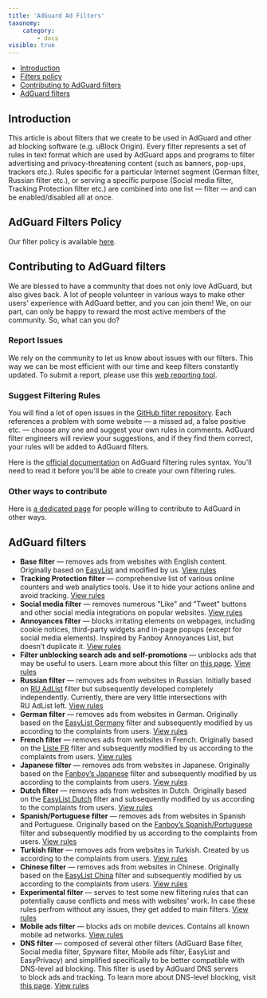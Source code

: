```yaml
---
title: 'AdGuard Ad Filters'
taxonomy:
    category:
        - docs
visible: true
---
```


*   [Introduction](#introduction)
*   [Filters policy](#policy)
*   [Contributing to AdGuard filters](#contribute)
*   [AdGuard filters](#filters)

<a name="introduction"></a>
## Introduction

This article is about filters that we create to be used in AdGuard and other ad blocking software (e.g. uBlock Origin). Every filter represents a set of rules in text format which are used by AdGuard apps and programs to filter advertising and privacy-threatening content (such as banners, pop-ups, trackers etc.). Rules specific for a particular Internet segment (German filter, Russian filter etc.), or serving a specific purpose (Social media filter, Tracking Protection filter etc.) are combined into one list — filter — and can be enabled/disabled all at once.

<a name="policy"></a>
## AdGuard Filters Policy

Our filter policy is available [here](https://kb.adguard.com/general/adguard-filter-policy).

<a name="contribute"></a>
## Contributing to AdGuard filters

We are blessed to have a community that does not only love AdGuard, but also gives back. A lot of people volunteer in various ways to make other users' experience with AdGuard better, and you can join them! We, on our part, can only be happy to reward the most active members of the community. So, what can you do?

### Report Issues

We rely on the community to let us know about issues with our filters. This way we can be most efficient with our time and keep filters constantly updated. To submit a report, please use this [web reporting tool](https://agrd.io/report).

### Suggest Filtering Rules

You will find a lot of open issues in the [GitHub filter repository](https://github.com/AdguardTeam/AdguardFilters/issues). Each references a problem with some website — a missed ad, a false positive etc. — choose any one and suggest your own rules in comments. AdGuard filter engineers will review your suggestions, and if they find them correct, your rules will be added to AdGuard filters.

Here is the [official documentation](https://kb.adguard.com/general/how-to-create-your-own-ad-filters) on AdGuard filtering rules syntax. You'll need to read it before you'll be able to create your own filtering rules.

### Other ways to contribute

Here is [a dedicated page](https://adguard.com/contribute.html) for people willing to contribute to AdGuard in other ways.

<a name="filters"></a>
## AdGuard filters

* **Base filter** — removes ads from websites with English content. Originally based on [EasyList](https://easylist.to/) and modified by us. [View rules](https://filters.adtidy.org/extension/chromium/filters/2.txt)
* **Tracking Protection filter** — comprehensive list of various online counters and web analytics tools. Use it to hide your actions online and avoid tracking. [View rules](https://filters.adtidy.org/extension/chromium/filters/3.txt)
* **Social media filter** — removes numerous "Like" and "Tweet" buttons and other social media integrations on popular websites. [View rules](https://filters.adtidy.org/extension/chromium/filters/4.txt)
* **Annoyances filter** —  blocks irritating elements on webpages, including cookie notices, third-party widgets and in-page popups (except for social media elements). Inspired by Fanboy Annoyances List, but doesn’t duplicate it. [View rules](https://filters.adtidy.org/extension/chromium/filters/14.txt)
* **Filter unblocking search ads and self-promotions** — unblocks ads that may be useful to users. Learn more about this filter on [this page](https://kb.adguard.com/en/general/search-ads-and-self-promotion). [View rules](https://filters.adtidy.org/extension/chromium/filters/10.txt)
* **Russian filter** — removes ads from websites in Russian. Initially based on [RU AdList](https://code.google.com/p/ruadlist/) filter but subsequently developed completely independently. Currently, there are very little intersections with RU AdList left. [View rules](https://filters.adtidy.org/extension/chromium/filters/1.txt)
* **German filter** — removes ads from websites in German. Originally based on the [EasyList Germany](https://easylist.to/) filter and subsequently modified by us according to the complaints from users. [View rules](https://filters.adtidy.org/extension/chromium/filters/6.txt)
* **French filter** — removes ads from websites in French. Originally based on the [Liste FR](https://forums.lanik.us/viewforum.php?f=91) filter and subsequently modified by us according to the complaints from users. [View rules](https://filters.adtidy.org/extension/chromium/filters/16.txt)
* **Japanese filter** — removes ads from websites in Japanese. Originally based on the [Fanboy’s Japanese](https://www.fanboy.co.nz/fanboy-japanese.txt) filter and subsequently modified by us according to the complaints from users. [View rules](https://filters.adtidy.org/extension/chromium/filters/7.txt)
* **Dutch filter** — removes ads from websites in Dutch. Originally based on the [EasyList Dutch](https://easylist.to/) filter and subsequently modified by us according to the complaints from users. [View rules](https://filters.adtidy.org/extension/chromium/filters/8.txt)
* **Spanish/Portuguese filter** — removes ads from websites in Spanish and Portuguese. Originally based on the [Fanboy’s Spanish/Portuguese](https://www.fanboy.co.nz/fanboy-espanol.txt) filter and subsequently modified by us according to the complaints from users. [View rules](https://filters.adtidy.org/extension/chromium/filters/9.txt)
* **Turkish filter** — removes ads from websites in Turkish. Created by us according to the complaints from users. [View rules](https://filters.adtidy.org/extension/chromium/filters/13.txt)
* **Chinese filter** — removes ads from websites in Chinese. Originally based on the [EasyList China](http://abpchina.org/forum/forum.php) filter and subsequently modified by us according to the complaints from users. [View rules](https://filters.adtidy.org/extension/chromium/filters/224.txt)
* **Experimental filter** — serves to test some new filtering rules that can potentially cause conflicts and mess with websites' work. In case these rules perfrom without any issues, they get added to main filters. [View rules](https://filters.adtidy.org/extension/chromium/filters/5.txt)
* **Mobile ads filter** — blocks ads on mobile devices. Contains all known mobile ad networks. [View rules](https://filters.adtidy.org/extension/chromium/filters/11.txt)
* **DNS filter** — composed of several other filters (AdGuard Base filter, Social media filter, Spyware filter, Mobile ads filter, EasyList and EasyPrivacy) and simplified specifically to be better compatible with DNS-level ad blocking. This filter is used by AdGuard DNS servers to block ads and tracking. To learn more about DNS-level blocking, visit [this page](https://adguard.com/adguard-dns/overview.html). [View rules](https://adguardteam.github.io/AdGuardSDNSFilter/Filters/filter.txt)